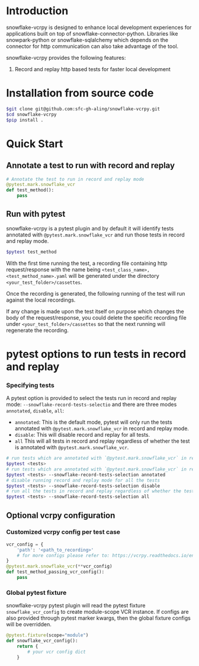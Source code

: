 # Introduction

snowflake-vcrpy is designed to enhance local development experiences for applications
built on top of snowflake-connector-python. Libraries like snowpark-python or snowflake-sqlalchemy which depends
on the connector for http communication can also take advantage of the tool.

snowflake-vcrpy provides the following features:

1. Record and replay http based tests for faster local development


# Installation from source code

```bash
$git clone git@github.com:sfc-gh-aling/snowflake-vcrpy.git
$cd snowflake-vcrpy
$pip install .
```

# Quick Start

## Annotate a test to run with record and replay

```python
# Annotate the test to run in record and replay mode
@pytest.mark.snowflake_vcr
def test_method():
    pass
```


## Run with pytest

snowflake-vcrpy is a pytest plugin and by default it will identify tests annotated with `@pytest.mark.snowflake_vcr`
and run those tests in record and replay mode.

```bash
$pytest test_method
```

With the first time running the test, a recording file containing http request/response with
the name being `<test_class_name>,<test_method_name>.yaml` will be
generated under the directory `<your_test_folder>/cassettes`.

Once the recording is generated, the following running of the test will run against the local recordings.

If any change is made upon the test itself on purpose which changes the body of the request/response, you could delete
the specific recording file under `<your_test_folder>/cassettes` so that the next running will regenerate the recording.


# pytest options to run tests in record and replay


### Specifying tests

A pytest option is provided to select the tests run in record and replay mode: `--snowflake-record-tests-selectio` and there are three modes `annotated`, `disable`, `all`:

- `annotated`: This is the default mode, pytest will only run the tests annotated with `@pytest.mark.snowflake_vcr` in record and replay mode.
- `disable`: This will disable record and replay for all tests.
- `all` This will all tests in record and replay regardless of whether the test is annotated with `@pytest.mark.snowflake_vcr`.

```bash
# run tests which are annotated with `@pytest.mark.snowflake_vcr` in record and replay, this is the default mode
$pytest <tests>
# run tests which are annotated with `@pytest.mark.snowflake_vcr` in record and replay, with explicitly setting the default mode
$pytest <tests> --snowflake-record-tests-selection annotated
# disable running record and replay mode for all the tests
$pytest <tests> --snowflake-record-tests-selection disable
# run all the tests in record and replay regardless of whether the tests are being annotated with `@pytest.mark.snowflake_vcr`
$pytest <tests> --snowflake-record-tests-selection all
```


## Optional vcrpy configuration

### Customized vcrpy config per test case

```python
vcr_config = {
    'path': '<path_to_recording>'
    # for more configs please refer to: https://vcrpy.readthedocs.io/en/latest/configuration.html
}
@pytest.mark.snowflake_vcr(**vcr_config)
def test_method_passing_vcr_config():
    pass
```

### Global pytest fixture

snowflake-vcrpy pytest plugin will read the pytest fixture `snowflake_vcr_config` to create module-scope
VCR instance. If configs are also provided through pytest marker kwargs, then
the global fixture configs will be overridden.

```python
@pytest.fixture(scope="module")
def snowflake_vcr_config():
    return {
        # your vcr config dict
    }
```
